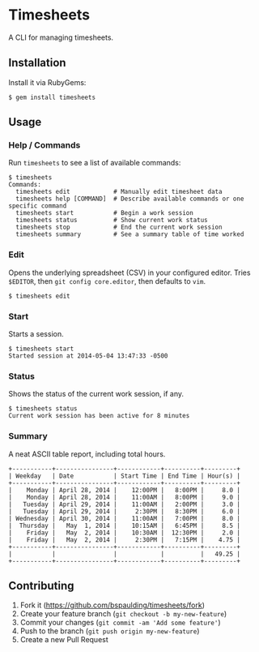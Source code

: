 # Timesheets

A CLI for managing timesheets.

## Installation

Install it via RubyGems:

    $ gem install timesheets

## Usage

### Help / Commands

Run `timesheets` to see a list of available commands:

    $ timesheets
    Commands:
      timesheets edit            # Manually edit timesheet data
      timesheets help [COMMAND]  # Describe available commands or one specific command
      timesheets start           # Begin a work session
      timesheets status          # Show current work status
      timesheets stop            # End the current work session
      timesheets summary         # See a summary table of time worked


### Edit

Opens the underlying spreadsheet (CSV) in your configured editor. Tries `$EDITOR`, then `git config core.editor`, then defaults to `vim`.

    $ timesheets edit

### Start

Starts a session.

    $ timesheets start
    Started session at 2014-05-04 13:47:33 -0500

### Status

Shows the status of the current work session, if any.

    $ timesheets status
    Current work session has been active for 8 minutes

### Summary

A neat ASCII table report, including total hours.

    +-----------+----------------+------------+----------+---------+
    | Weekday   | Date           | Start Time | End Time | Hour(s) |
    +-----------+----------------+------------+----------+---------+
    |    Monday | April 28, 2014 |    12:00PM |   8:00PM |     8.0 |
    |    Monday | April 28, 2014 |    11:00AM |   8:00PM |     9.0 |
    |   Tuesday | April 29, 2014 |    11:00AM |   2:00PM |     3.0 |
    |   Tuesday | April 29, 2014 |     2:30PM |   8:30PM |     6.0 |
    | Wednesday | April 30, 2014 |    11:00AM |   7:00PM |     8.0 |
    |  Thursday |   May  1, 2014 |    10:15AM |   6:45PM |     8.5 |
    |    Friday |   May  2, 2014 |    10:30AM |  12:30PM |     2.0 |
    |    Friday |   May  2, 2014 |     2:30PM |   7:15PM |    4.75 |
    +-----------+----------------+------------+----------+---------+
    |           |                |            |          |   49.25 |
    +-----------+----------------+------------+----------+---------+

## Contributing

1. Fork it (https://github.com/bspaulding/timesheets/fork)
2. Create your feature branch (`git checkout -b my-new-feature`)
3. Commit your changes (`git commit -am 'Add some feature'`)
4. Push to the branch (`git push origin my-new-feature`)
5. Create a new Pull Request
